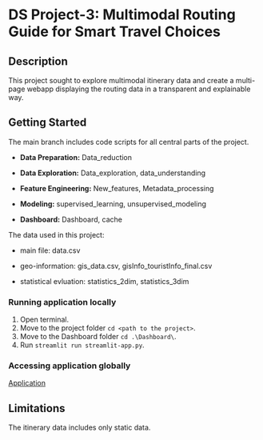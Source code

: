 # DS Project-3: Multimodal Routing Guide for Smart Travel Choices

## Description
This project sought to explore multimodal itinerary data and create a multi-page webapp displaying the routing data in a transparent and explainable way.

## Getting Started

The main branch includes code scripts for all central parts of the project. 

- **Data Preparation:** Data_reduction

- **Data Exploration:** Data_exploration, data_understanding

- **Feature Engineering:** New_features, Metadata_processing

- **Modeling:** supervised_learning, unsupervised_modeling

- **Dashboard:** Dashboard, cache

The data used in this project:

- main file: data.csv

- geo-information: gis_data.csv, gisInfo_touristInfo_final.csv

- statistical evluation: statistics_2dim, statistics_3dim

### Running application locally
1. Open terminal.
2. Move to the project folder `cd <path to the project>`.
3. Move to the Dashboard folder `cd .\Dashboard\`.
4. Run `streamlit run streamlit-app.py`.

### Accessing application globally
[Application](https://itinerary-prediction-app.herokuapp.com/)

## Limitations
The itinerary data includes only static data.


